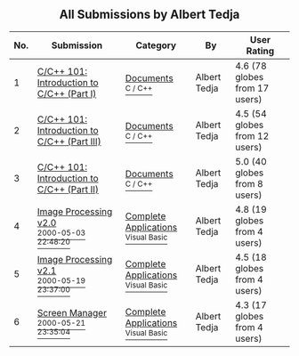 ﻿<div align="center">

## All Submissions by Albert Tedja

</div>

No.  | Submission | Category | By   | User Rating
---- | ---------- | -------- | ---- | -----------
1 | [C/C\+\+ 101: Introduction to C/C\+\+ \(Part I\)<br />](https://github.com/Planet-Source-Code/albert-tedja-c-c-101-introduction-to-c-c-part-i__3-2959) | [Documents<br /><sup>C / C++</sup>](../ByCategory/documents__3-27.md) | Albert Tedja | 4.6 (78 globes from 17 users)
2 | [C/C\+\+ 101: Introduction to C/C\+\+ \(Part III\)<br />](https://github.com/Planet-Source-Code/albert-tedja-c-c-101-introduction-to-c-c-part-iii__3-3017) | [Documents<br /><sup>C / C++</sup>](../ByCategory/documents__3-27.md) | Albert Tedja | 4.5 (54 globes from 12 users)
3 | [C/C\+\+ 101: Introduction to C/C\+\+ \(Part II\)<br />](https://github.com/Planet-Source-Code/albert-tedja-c-c-101-introduction-to-c-c-part-ii__3-2986) | [Documents<br /><sup>C / C++</sup>](../ByCategory/documents__3-27.md) | Albert Tedja | 5.0 (40 globes from 8 users)
4 | [Image Processing v2\.0<br /><sup>2000-05-03 22:48:20</sup>](https://github.com/Planet-Source-Code/albert-tedja-image-processing-v2-0__1-7812) | [Complete Applications<br /><sup>Visual Basic</sup>](../ByCategory/complete-applications__1-27.md) | Albert Tedja | 4.8 (19 globes from 4 users)
5 | [Image Processing v2\.1<br /><sup>2000-05-19 23:37:00</sup>](https://github.com/Planet-Source-Code/albert-tedja-image-processing-v2-1__1-8196) | [Complete Applications<br /><sup>Visual Basic</sup>](../ByCategory/complete-applications__1-27.md) | Albert Tedja | 4.5 (18 globes from 4 users)
6 | [Screen Manager<br /><sup>2000-05-21 23:35:04</sup>](https://github.com/Planet-Source-Code/albert-tedja-screen-manager__1-8234) | [Complete Applications<br /><sup>Visual Basic</sup>](../ByCategory/complete-applications__1-27.md) | Albert Tedja | 4.3 (17 globes from 4 users)
